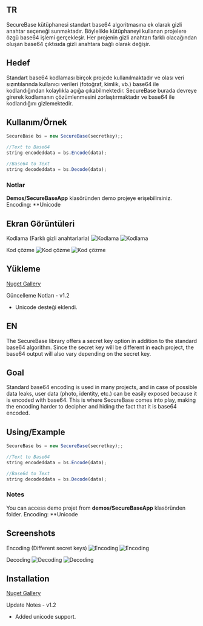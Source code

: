 ## TR

SecureBase kütüphanesi standart base64 algoritmasına ek olarak gizli anahtar seçeneği sunmaktadır. Böylelikle kütüphaneyi kullanan projelere özgü base64 işlemi gerçekleşir. Her projenin gizli anahtarı farklı olacağından oluşan base64 çıktısıda gizli anahtara bağlı olarak değişir.

## Hedef

Standart base64 kodlaması birçok projede kullanılmaktadır ve olası veri sızıntılarında kullanıcı verileri (fotoğraf, kimlik, vb.) base64 ile kodlandığından kolaylıkla açığa çıkabilmektedir. SecureBase burada devreye girerek kodlamanın çözümlenmesini zorlaştırmaktadır ve base64 ile kodlandığını gizlemektedir.

## Kullanım/Örnek

```javascript
SecureBase bs = new SecureBase(secretkey);;

//Text to Base64
string encodeddata = bs.Encode(data);

//Base64 to Text
string decodeddata = bs.Decode(data);
```

### Notlar
**Demos/SecureBaseApp** klasöründen demo projeye erişebilirsiniz.
Encoding: **Unicode

## Ekran Görüntüleri

Kodlama (Farklı gizli anahtarlarla)
![Kodlama](https://github.com/beytullahakyuz/securebase-dotnet/blob/main/screenshots/tr_1.png)
![Kodlama](https://github.com/beytullahakyuz/securebase-dotnet/blob/main/screenshots/tr_2.png)

Kod çözme
![Kod çözme](https://github.com/beytullahakyuz/securebase-dotnet/blob/main/screenshots/tr_1_decoding.png)
![Kod çözme](https://github.com/beytullahakyuz/securebase-dotnet/blob/main/screenshots/tr_2_decoding.png)


## Yükleme 

[Nuget Gallery](https://www.nuget.org/packages/SecureBase/)

Güncelleme Notları - v1.2
+ Unicode desteği eklendi.


## EN

The SecureBase library offers a secret key option in addition to the standard base64 algorithm. Since the secret key will be different in each project, the base64 output will also vary depending on the secret key.

## Goal

Standard base64 encoding is used in many projects, and in case of possible data leaks, user data (photo, identity, etc.) can be easily exposed because it is encoded with base64. This is where SecureBase comes into play, making the encoding harder to decipher and hiding the fact that it is base64 encoded.

## Using/Example

```javascript
SecureBase bs = new SecureBase(secretkey);;

//Text to Base64
string encodeddata = bs.Encode(data);

//Base64 to Text
string decodeddata = bs.Decode(data);
```

### Notes
You can access demo projet from **demos/SecureBaseApp** klasöründen folder.
Encoding: **Unicode

## Screenshots

Encoding (Different secret keys)
![Encoding](https://github.com/beytullahakyuz/securebase-dotnet/blob/main/screenshots/en_1.png)
![Encoding](https://github.com/beytullahakyuz/securebase-dotnet/blob/main/screenshots/en_2.png)

Decoding
![Decoding](https://github.com/beytullahakyuz/securebase-dotnet/blob/main/screenshots/en_1_decoding.png)
![Decoding](https://github.com/beytullahakyuz/securebase-dotnet/blob/main/screenshots/en_2_decoding.png)


## Installation 

[Nuget Gallery](https://www.nuget.org/packages/SecureBase/)

Update Notes - v1.2
+ Added unicode support.
